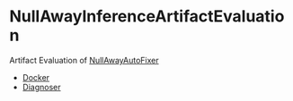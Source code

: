 # NullAwayInferenceArtifactEvaluation
Artifact Evaluation of [NullAwayAutoFixer](https://github.com/nimakarimipour/NullAwayAutoFixer)

* [Docker](https://github.com/nimakarimipour/DiagnoserDocker)
* [Diagnoser](https://github.com/nimakarimipour/Diagnoser)
